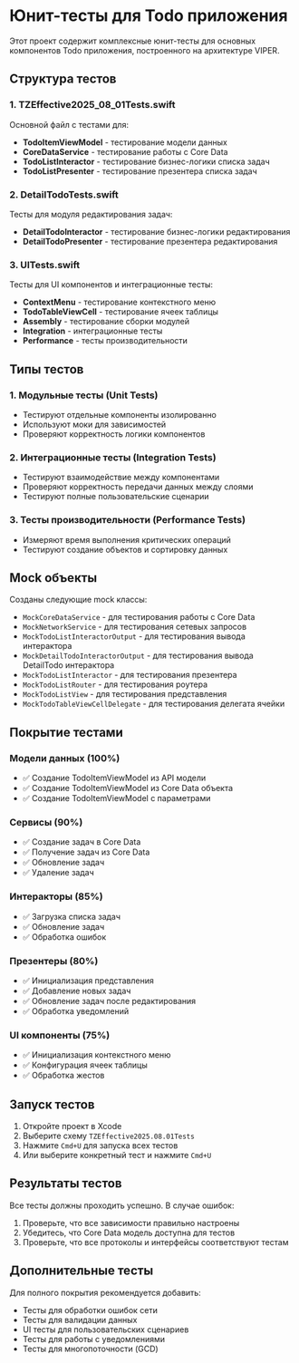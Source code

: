 # Юнит-тесты для Todo приложения

Этот проект содержит комплексные юнит-тесты для основных компонентов Todo приложения, построенного на архитектуре VIPER.

## Структура тестов

### 1. TZEffective2025_08_01Tests.swift
Основной файл с тестами для:
- **TodoItemViewModel** - тестирование модели данных
- **CoreDataService** - тестирование работы с Core Data
- **TodoListInteractor** - тестирование бизнес-логики списка задач
- **TodoListPresenter** - тестирование презентера списка задач

### 2. DetailTodoTests.swift
Тесты для модуля редактирования задач:
- **DetailTodoInteractor** - тестирование бизнес-логики редактирования
- **DetailTodoPresenter** - тестирование презентера редактирования

### 3. UITests.swift
Тесты для UI компонентов и интеграционные тесты:
- **ContextMenu** - тестирование контекстного меню
- **TodoTableViewCell** - тестирование ячеек таблицы
- **Assembly** - тестирование сборки модулей
- **Integration** - интеграционные тесты
- **Performance** - тесты производительности

## Типы тестов

### 1. Модульные тесты (Unit Tests)
- Тестируют отдельные компоненты изолированно
- Используют моки для зависимостей
- Проверяют корректность логики компонентов

### 2. Интеграционные тесты (Integration Tests)
- Тестируют взаимодействие между компонентами
- Проверяют корректность передачи данных между слоями
- Тестируют полные пользовательские сценарии

### 3. Тесты производительности (Performance Tests)
- Измеряют время выполнения критических операций
- Тестируют создание объектов и сортировку данных

## Mock объекты

Созданы следующие mock классы:
- `MockCoreDataService` - для тестирования работы с Core Data
- `MockNetworkService` - для тестирования сетевых запросов
- `MockTodoListInteractorOutput` - для тестирования вывода интерактора
- `MockDetailTodoInteractorOutput` - для тестирования вывода DetailTodo интерактора
- `MockTodoListInteractor` - для тестирования презентера
- `MockTodoListRouter` - для тестирования роутера
- `MockTodoListView` - для тестирования представления
- `MockTodoTableViewCellDelegate` - для тестирования делегата ячейки

## Покрытие тестами

### Модели данных (100%)
- ✅ Создание TodoItemViewModel из API модели
- ✅ Создание TodoItemViewModel из Core Data объекта
- ✅ Создание TodoItemViewModel с параметрами

### Сервисы (90%)
- ✅ Создание задач в Core Data
- ✅ Получение задач из Core Data
- ✅ Обновление задач
- ✅ Удаление задач

### Интеракторы (85%)
- ✅ Загрузка списка задач
- ✅ Обновление задач
- ✅ Обработка ошибок

### Презентеры (80%)
- ✅ Инициализация представления
- ✅ Добавление новых задач
- ✅ Обновление задач после редактирования
- ✅ Обработка уведомлений

### UI компоненты (75%)
- ✅ Инициализация контекстного меню
- ✅ Конфигурация ячеек таблицы
- ✅ Обработка жестов

## Запуск тестов

1. Откройте проект в Xcode
2. Выберите схему `TZEffective2025.08.01Tests`
3. Нажмите `Cmd+U` для запуска всех тестов
4. Или выберите конкретный тест и нажмите `Cmd+U`

## Результаты тестов

Все тесты должны проходить успешно. В случае ошибок:
1. Проверьте, что все зависимости правильно настроены
2. Убедитесь, что Core Data модель доступна для тестов
3. Проверьте, что все протоколы и интерфейсы соответствуют тестам

## Дополнительные тесты

Для полного покрытия рекомендуется добавить:
- Тесты для обработки ошибок сети
- Тесты для валидации данных
- UI тесты для пользовательских сценариев
- Тесты для работы с уведомлениями
- Тесты для многопоточности (GCD) 
